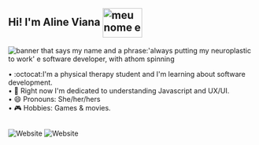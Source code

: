 ## Hi! I'm Aline Viana <img align="center" alt="meu nome e uma frase:'always putting my neuroplastic to work' e software developer, com atomo girando" height="60" width="80" src="https://media.tenor.com/images/63b15c284439d44932f388e5d8ccc655/tenor.gif">


<img align="center" alt="banner that says my name and a phrase:'always putting my neuroplastic to work' e software developer, with athom spinning" src="https://github.com/linefmv/linefmv/blob/main/Purple%20Birthday%20Email%20Header.gif?raw=true"> 

• :octocat:I'm a physical therapy student and I'm learning about software development. <br>
• :rainbow: Right now I'm dedicated to understanding Javascript and UX/UI. <br>
• 😄 Pronouns: She/her/hers <br>
• :video_game: Hobbies: Games & movies.


##

<div>
<img alt="Website" src="https://img.shields.io/website?color=%230e76a8%09&down_message=conect&label=Linkedin&style=for-the-badge&up_message=Linkedin&url=https%3A%2F%2Fwww.linkedin.com%2Fin%2Fviana-aline%2F">
  <img alt="Website" src="https://img.shields.io/website?color=%23C13584&down_message=Follow&label=Instagram&style=for-the-badge&up_message=Follow&url=https%3A%2F%2Fwww.instagram.com%2Flinefmv%2F">
</div>


